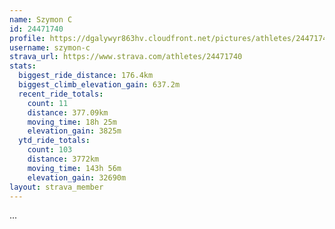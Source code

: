 ```yaml
---
name: Szymon C
id: 24471740
profile: https://dgalywyr863hv.cloudfront.net/pictures/athletes/24471740/7213253/2/large.jpg
username: szymon-c
strava_url: https://www.strava.com/athletes/24471740
stats:
  biggest_ride_distance: 176.4km
  biggest_climb_elevation_gain: 637.2m
  recent_ride_totals:
    count: 11
    distance: 377.09km
    moving_time: 18h 25m
    elevation_gain: 3825m
  ytd_ride_totals:
    count: 103
    distance: 3772km
    moving_time: 143h 56m
    elevation_gain: 32690m
layout: strava_member
--- 
```

...
